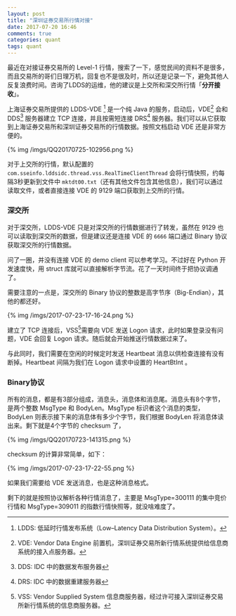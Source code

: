 ```yaml
---
layout: post
title: "深圳证券交易所行情对接"
date: 2017-07-20 16:46
comments: true
categories: quant
tags: quant
---
```


最近在对接证券交易所的 Level-1 行情，搜索了一下，感觉民间的资料不是很多，而且交易所的哥们日理万机，回复也不是很及时，所以还是记录一下，避免其他人反复浪费时间。咨询了LDDS的运维，他的建议是上交所和深交所行情「**分开接收**」。

上海证券交易所提供的 LDDS-VDE [^1] 是一个纯 Java 的服务，启动后，VDE[^2] 会和 DDS[^6] 服务器建立 TCP 连接，并且按需短连接 DRS[^7] 服务器。我们可以从它获取到上海证券交易所和深圳证券交易所的行情数据。按照文档启动 VDE 还是非常方便的。

{% img /imgs/QQ20170725-102956.png %}

对于上交所的行情，默认配置的 `com.sseinfo.lddsidc.thread.vss.RealTimeClientThread` 会将行情快照，约每隔3秒更新到文件中 `mktdt00.txt`（还有其他文件包含其他信息），我们可以通过读取文件，或者直接连接 VDE 的 9129 端口获取到上交所的行情。

### 深交所

对于深交所，LDDS-VDE 只是对深交所的行情数据进行了转发，虽然在 9129 也可以读取到深交所的数据，但是建议还是连接 VDE 的 `6666` 端口通过 Binary 协议获取深交所的行情数据。

<!-- more -->

问了一圈，并没有连接 VDE 的 demo client 可以参考学习。不过好在 Python 开发速度快，用 struct 库就可以直接解析字节流。花了一天时间终于把协议调通了。

需要注意的一点是，深交所的 Binary 协议的整数是高字节序（Big-Endian），其他的都还好。

{% img /imgs/2017-07-23-17-16-24.png %}

建立了 TCP 连接后，VSS[^3]需要向 VDE 发送 Logon 请求，此时如果登录没有问题，VDE 会回复 Logon 请求。随后就会开始推送行情数据过来了。

与此同时，我们需要在空闲的时候定时发送 Heartbeat 消息以供检查连接有没有断掉。Heartbeat 间隔为我们在 Logon 请求中设置的 HeartBtInt 。

### Binary协议

所有的消息，都是有3部分组成，消息头，消息体和消息尾。消息头有8个字节，是两个整数 MsgType 和 BodyLen。MsgType 标识者这个消息的类型，BodyLen 则表示接下来的消息体有多少个字节，我们根据 BodyLen 将消息体读出来。剩下就是4个字节的 checksum 了，

{% img /imgs/QQ20170723-141315.png %}

checksum 的计算非常简单，如下：

{% img /imgs/2017-07-23-17-22-55.png %}

如果我们需要给 VDE 发送消息，也是这种消息格式。

剩下的就是按照协议解析各种行情消息了，主要是 MsgType=300111 的集中竞价行情和 MsgType=309011 的指数行情快照等，就没啥难度了。


[^1]: LDDS: 低延时行情发布系统（Low–Latency Data Distribution System）。

[^2]: VDE: Vendor Data Engine 前置机，深圳证券交易所新行情系统提供给信息商系统的接入点服务器。

[^3]: VSS: Vendor Supplied System 信息商服务器，经过许可接入深圳证券交易所新行情系统的信息商服务器。

[^4]: STEP: 证券交易数据交换协议 STEP Protocol (FIX based Exchange protocol)。

[^5]: FAST: FIX Adapted for Streaming。

[^6]: DDS: IDC 中的数据发布服务器

[^7]: DRS: IDC 中的数据重建服务器

[^8]: IDC: 本文特指 Level-2 行情发布中心（Information Data Centre of SSE）
